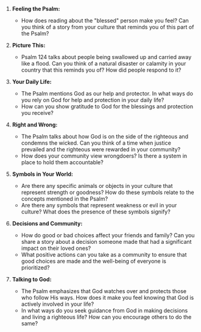 1. **Feeling the Psalm:**
   - How does reading about the "blessed" person make you feel? Can you think of a story from your culture that reminds you of this part of the Psalm?

2. **Picture This:**
   - Psalm 124 talks about people being swallowed up and carried away like a flood. Can you think of a natural disaster or calamity in your country that this reminds you of? How did people respond to it?

3. **Your Daily Life:**
   - The Psalm mentions God as our help and protector. In what ways do you rely on God for help and protection in your daily life?
   - How can you show gratitude to God for the blessings and protection you receive?

4. **Right and Wrong:**
   - The Psalm talks about how God is on the side of the righteous and condemns the wicked. Can you think of a time when justice prevailed and the righteous were rewarded in your community?
   - How does your community view wrongdoers? Is there a system in place to hold them accountable?

5. **Symbols in Your World:**
   - Are there any specific animals or objects in your culture that represent strength or goodness? How do these symbols relate to the concepts mentioned in the Psalm?
   - Are there any symbols that represent weakness or evil in your culture? What does the presence of these symbols signify?

6. **Decisions and Community:**
   - How do good or bad choices affect your friends and family? Can you share a story about a decision someone made that had a significant impact on their loved ones?
   - What positive actions can you take as a community to ensure that good choices are made and the well-being of everyone is prioritized?

7. **Talking to God:**
   - The Psalm emphasizes that God watches over and protects those who follow His ways. How does it make you feel knowing that God is actively involved in your life?
   - In what ways do you seek guidance from God in making decisions and living a righteous life? How can you encourage others to do the same?